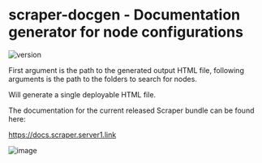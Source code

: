 # scraper-docgen - Documentation generator for node configurations

![version](https://img.shields.io/badge/version-0.11.0-green.svg)

First argument is the path to the generated output HTML file, following arguments is the path to the folders to search for nodes.

Will generate a single deployable HTML file.

The documentation for the current released Scraper bundle can be found here:

https://docs.scraper.server1.link

![image](https://user-images.githubusercontent.com/38429047/76738504-10d86480-676b-11ea-8a87-7938d72ec3f5.png)
